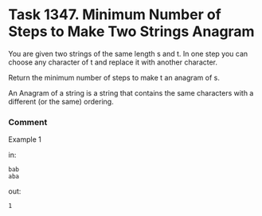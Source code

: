 <!-- ENGLISH -->
# Task 1347. Minimum Number of Steps to Make Two Strings Anagram

You are given two strings of the same length s and t. In one step you can choose any character of t and replace it with another character.

Return the minimum number of steps to make t an anagram of s.

An Anagram of a string is a string that contains the same characters with a different (or the same) ordering.

### Comment

Example 1

in:
```
bab
aba
```
out:
```
1
```